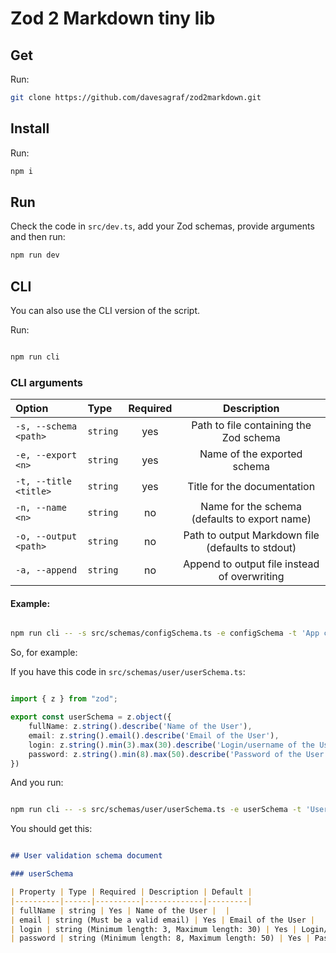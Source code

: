 # Zod 2 Markdown tiny lib

## Get

Run:

```bash
git clone https://github.com/davesagraf/zod2markdown.git
```

## Install

Run:

```bash
npm i
```

## Run

Check the code in `src/dev.ts`, add your Zod schemas, provide arguments and then run:

```bash
npm run dev
```

## CLI

You can also use the CLI version of the script.

Run:

```bash

npm run cli
```

### CLI arguments

| Option                | Type     | Required |                    Description                    |
| :-------------------- | :------- | :------: | :-----------------------------------------------: |
| `-s, --schema <path>` | `string` |   yes    |      Path to file containing the Zod schema       |
| `-e, --export <n>`    | `string` |   yes    |            Name of the exported schema            |
| `-t, --title <title>` | `string` |   yes    |            Title for the documentation            |
| `-n, --name <n>`      | `string` |    no    |   Name for the schema (defaults to export name)   |
| `-o, --output <path>` | `string` |    no    | Path to output Markdown file (defaults to stdout) |
| `-a, --append`        | `string` |    no    |   Append to output file instead of overwriting    |

#### Example:

```bash

npm run cli -- -s src/schemas/configSchema.ts -e configSchema -t 'App config schema envs document' -o ../Desktop/app_config_envs_doc.md
```

So, for example:

If you have this code in `src/schemas/user/userSchema.ts`:

```typescript

import { z } from "zod";

export const userSchema = z.object({
    fullName: z.string().describe('Name of the User'),
    email: z.string().email().describe('Email of the User'),
    login: z.string().min(3).max(30).describe('Login/username of the User'),
    password: z.string().min(8).max(50).describe('Password of the User')
})
```

And you run:

```bash

npm run cli -- -s src/schemas/user/userSchema.ts -e userSchema -t 'User validation schema document' -o ../Desktop/user_validation_schema_doc.md
```

You should get this:
```md

## User validation schema document

### userSchema

| Property | Type | Required | Description | Default |
|----------|------|----------|-------------|---------|
| fullName | string | Yes | Name of the User |  |
| email | string (Must be a valid email) | Yes | Email of the User |  |
| login | string (Minimum length: 3, Maximum length: 30) | Yes | Login/username of the User |  |
| password | string (Minimum length: 8, Maximum length: 50) | Yes | Password of the User |  |

```
